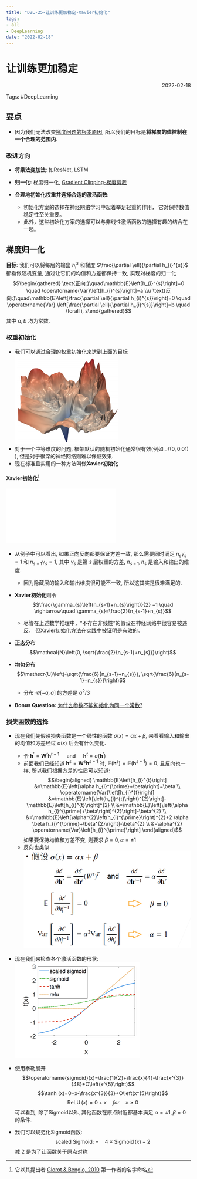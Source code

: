 ```yaml
---
title: "D2L-25-让训练更加稳定-Xavier初始化"
tags:
- all
- DeepLearning
date: "2022-02-18"
---
```

# 让训练更加稳定

<div align="right"> 2022-02-18</div>

Tags: #DeepLearning 

## 要点
- 因为我们无法改变[梯度问题的根本原因](notes/2022/2022.2/D2L-24-数值稳定性.md#问题的由来), 所以我们的目标是**将梯度的值控制在一个合理的范围内**.  

### 改进方向
- **将乘法变加法**: 如ResNet,  LSTM

- **归一化**: 梯度归一化,  [Gradient Clipping-梯度剪裁](notes/2022/2022.4/D2L-54-Gradient%20Clipping-梯度剪裁.md)

- **合理地初始化权重并选择合适的激活函数**: 
	- 初始化方案的选择在神经网络学习中起着举足轻重的作用， 它对保持数值稳定性至关重要。
	- 此外，这些初始化方案的选择可以与非线性激活函数的选择有趣的结合在一起。

## 梯度归一化
**目标**: 我们可以将每层的输出 $h_i^s$ 和梯度 $\frac{\partial \ell}{\partial h_{i}^{s}}$ 都看做随机变量, 通过让它们的均值和方差都保持一致, 实现对梯度的归一化
	$$\begin{gathered}
	\text{正向:}\quad\mathbb{E}\left[h_{i}^{s}\right]=0 \quad 
	\operatorname{Var}\left[h_{i}^{s}\right]=a \\\\
	\text{反向:}\quad\mathbb{E}\left[\frac{\partial \ell}{\partial h_{i}^{s}}\right]=0 \quad \operatorname{Var}
	\left[\frac{\partial \ell}{\partial h_{i}^{s}}\right]=b \quad \forall i, s\end{gathered}$$
	其中 $a,b$ 均为常数.

### 权重初始化
- 我们可以通过合理的权重初始化来达到上面的目标
![](notes/2022/2022.2/assets/img_2022-10-15-14.png)
- 对于一个中等难度的问题, 框架默认的随机初始化通常很有效(例如 $\mathcal{N}(0,0.01)$ ), 但是对于很深的神经网络则难以保证效果.
- 现在标准且实用的一种方法叫做**Xavier初始化**

#### Xavier初始化[^1]
![Xavier初始化的详细例子](notes/2022/2022.2/Xavier初始化的详细例子.md)

- 从例子中可以看出, 如果正向反向都要保证方差一致, 那么需要同时满足 $n_{s}\gamma_{s}=1$ 和 $n_{s-1} \gamma_{s}=1$, 其中 $\gamma_s$ 是第 $s$ 层权重的方差, $n_{s-1}, n_{s}$ 是输入和输出的维度. 
	- 因为隐藏层的输入和输出维度很可能不一致, 所以这其实是很难满足的.

- **Xavier初始化**则令 $$\frac{\gamma_{s}\left(n_{s-1}+n_{s}\right)}{2} =1 \quad \rightarrow\quad \gamma_{s}=\frac{2}{n_{s-1}+n_{s}}$$
	- 尽管在上述数学推理中，“不存在非线性”的假设在神经网络中很容易被违反， 但Xavier初始化方法在实践中被证明是有效的。

- **正态分布** $$\mathcal{N}\left(0, \sqrt{\frac{2}{n_{s-1}+n_{s}}}\right)$$
- **均匀分布** $$\mathscr{U}\left(-\sqrt{\frac{6}{n_{s-1}+n_{s}}}, \sqrt{\frac{6}{n_{s-1}+n_{s}}}\right)$$
	- 分布 $\mathscr{U}[-a, a]$ 的方差是 $a^{2} / 3$

- **Bonus Question:** [为什么参数不能初始化为同一个常数?](notes/2022/2022.2/为什么参数不能初始化为同一个常数.md) 

### 损失函数的选择
- 现在我们先假设损失函数是一个线性的函数 $\sigma(x)=\alpha x+\beta$, 来看看输入和输出的均值和方差经过 $\sigma(x)$ 后会有什么变化.
	- 令 $\mathbf{h}^{\prime}=\mathbf{W}^{t} \mathbf{h}^{t-1} \quad \text { and } \quad \mathbf{h}^{t}=\sigma\left(\mathbf{h}^{\prime}\right)$
	- 前面我们已经知道 $\mathbf{h}^{s}=\mathbf{W}^{s} \mathbf{h}^{s-1}$ 时, $\mathbb{E}(\mathbf{h}^{s})=\mathbb{E}(\mathbf{h}^{s-1})=0$. 且反向也一样, 所以我们根据方差的性质可以知道: 
		$$\begin{aligned}
	\mathbb{E}\left[h_{i}^{t}\right] &=\mathbb{E}\left[\alpha h_{i}^{\prime}+\beta\right]=\beta \\
	\operatorname{Var}\left[h_{i}^{t}\right] &=\mathbb{E}\left[\left(h_{i}^{t}\right)^{2}\right]-\mathbb{E}\left[h_{i}^{t}\right]^{2} \\
	&=\mathbb{E}\left[\left(\alpha h_{i}^{\prime}+\beta\right)^{2}\right]-\beta^{2} \\
	&=\mathbb{E}\left[\alpha^{2}\left(h_{i}^{\prime}\right)^{2}+2 \alpha \beta h_{i}^{\prime}+\beta^{2}\right]-\beta^{2} \\
	&=\alpha^{2} \operatorname{Var}\left[h_{i}^{\prime}\right]
	\end{aligned}$$
	如果要保持均值和方差不变, 则要求 $\beta=0, \alpha=\pm1$
	- 反向也类似
		![500](notes/2022/2022.2/assets/Pasted%20image%2020220219125913.png)

- 现在我们来检查各个激活函数的形状:
	![](notes/2022/2022.2/assets/Pasted%20image%2020220219125956.png)
- 使用泰勒展开
$$\operatorname{sigmoid}(x)=\frac{1}{2}+\frac{x}{4}-\frac{x^{3}}{48}+O\left(x^{5}\right)$$
$$\tanh (x)=0+x-\frac{x^{3}}{3}+O\left(x^{5}\right)$$
$$\operatorname{ReLU}(x)=0+x \quad for\quad  x \geq 0$$
可以看到, 除了Sigmoid以外, 其他函数在原点附近都基本满足 $\alpha=\pm1, \beta=0$ 的条件.
- 我们可以规范化Sigmoid函数: 
	$$\text{scaled Sigmoid: }=\quad 4\times \operatorname{Sigmoid}(x)-2$$
	减 $2$ 是为了让函数关于原点对称




[^1]: 它以其提出者 [Glorot & Bengio, 2010](https://zh-v2.d2l.ai/chapter_references/zreferences.html#glorot-bengio-2010) 第一作者的名字命名